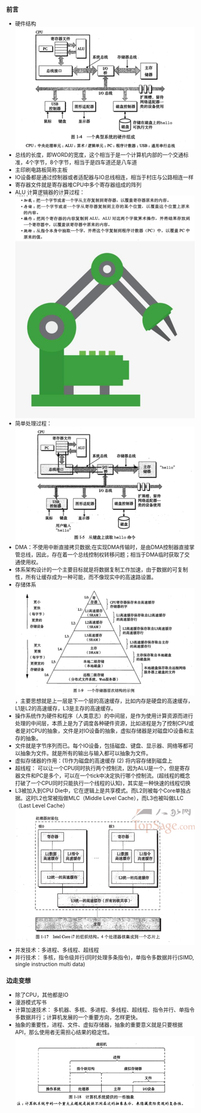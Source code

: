 ### 前言
* 硬件结构 ![image](./assets/20200902155349.png)
* 总线的长度，即WORD的宽度，这个相当于是一个计算机内部的一个交通标准，4个字节，8个字节，相当于是四车道还是八车道
* 主印刷电路板简称主板
* IO设备都是通过控制器或者适配器与IO总线相连，相当于村庄与公路相连一样
* 寄存器文件就是寄存器堆CPU中多个寄存器组成的阵列
* ALU 计算逻辑器的计算过程：![image](./assets/20200902183405.png) ![image](./assets/20200902184744.png) 
* 简单处理过程：![image](./assets/20200902184844.png)
* DMA：不使用中断直接拷贝数据;在实现DMA传输时，是由DMA控制器直接掌管总线，因此，存在着一个总线控制权转移问题；相当于DMA临时获取了交通使用权。
* 体系架构设计的一个主要目标就是将数据复制工作加速，由于数据的可复制性，所有让缓存成为一种可能，而不像现实中的高速路设置。
* 存储体系 ![image](./assets/20200902201219.png)，主要思想就是上一层是下一个层的高速缓存，比如内存是硬盘的高速缓存，L1是L2的高速缓存，L3是主存的高速缓存。
* 操作系统作为硬件和程序（人类意志）的中间层，是作为使用计算资源而进行处理的中间层，本质上是为了调度各种硬件资源，比如进程是为了控制CPU或者是对CPU的抽象，文件是对IO设备的抽象，虚拟存储器是对磁盘IO设备和主存的抽象。
* 文件就是字节序列而已。每个IO设备，包括磁盘、键盘、显示器、网络等都可以抽象为文件。就是所有的输出与输入都可以抽象为文件。
* 虚拟存储器的作用：(1)作为磁盘的高速缓存 (2) 将内容存储到磁盘上
* 超线程： 可以让一个CPU同时执行两个控制流，因为ALU是一个，但是寄存器文件和PC是多个，可以在一个tick中决定执行哪个控制流。(超线程的概念打破了一个CPU同时只能执行一个线程的认知)，其实是一种快速的线程切换
* L3被加入到CPU Die中，它在逻辑上是共享模式。而L2则被每个Core单独占据。这时L2也常被指做MLC（Middle Level Cache），而L3也被叫做LLC（Last Level Cache）![image](./assets/20200903102008.png)
* 并发技术：多进程、多线程、超线程
* 并行技术： 多核，指令级并行(同时处理多条指令)，单指令多数据并行(SIMD, single instruction multi data)

### 边走变想
* 除了CPU，其他都是IO
* 漫游模式写书
* 计算加速技术： 多机器、多核、多进程、多线程、超线程、指令并行、单指令多数据并行；计算机发展的一个重要方向，怎样更快。
* 抽象的重要性，进程、文件、虚拟存储器，抽象的重要意义就是只要根据API，那么使用者无需担心结果的稳定性。![image](./assets/20200903103439.png)